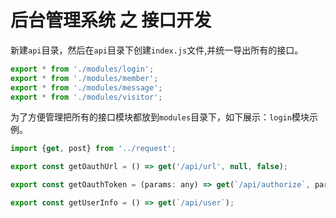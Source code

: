 # 后台管理系统 之 接口开发

新建`api`目录，然后在`api`目录下创建`index.js`文件,并统一导出所有的接口。

```javascript
export * from './modules/login';
export * from './modules/member';
export * from './modules/message';
export * from './modules/visitor';
```

为了方便管理把所有的接口模块都放到`modules`目录下，如下展示：`login`模块示例。

```javascript
import {get, post} from '../request';

export const getOauthUrl = () => get('/api/url', null, false);

export const getOauthToken = (params: any) => get(`/api/authorize`, params, false);

export const getUserInfo = () => get(`/api/user`);
```